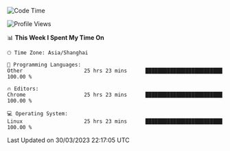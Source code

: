 <!--START_SECTION:waka-->
![Code Time](http://img.shields.io/badge/Code%20Time-478%20hrs%2040%20mins-blue)

![Profile Views](http://img.shields.io/badge/Profile%20Views-0-blue)

📊 **This Week I Spent My Time On** 

```text
🕑︎ Time Zone: Asia/Shanghai

💬 Programming Languages: 
Other                    25 hrs 23 mins      █████████████████████████   100.00 % 

🔥 Editors: 
Chrome                   25 hrs 23 mins      █████████████████████████   100.00 % 

💻 Operating System: 
Linux                    25 hrs 23 mins      █████████████████████████   100.00 % 
```


 Last Updated on 30/03/2023 22:17:05 UTC
<!--END_SECTION:waka-->